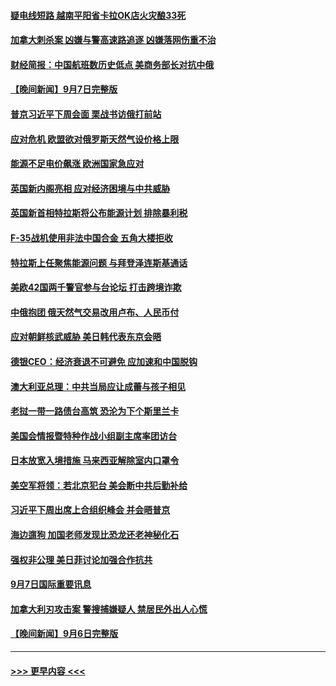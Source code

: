 #### [疑电线短路 越南平阳省卡拉OK店火灾酿33死](../pages/prog202/a103521213.md?t=09081501) 
#### [加拿大刺杀案 凶嫌与警高速路追逐 凶嫌落网伤重不治](../pages/prog202/a103521206.md?t=09081501) 
#### [财经简报：中国航班数历史低点 美商务部长对抗中俄](../pages/prog202/a103521129.md?t=09081501) 
#### [【晚间新闻】9月7日完整版](../pages/prog202/a103521111.md?t=09081501) 
#### [普京习近平下周会面 栗战书访俄打前站](../pages/prog202/a103521002.md?t=09081501) 
#### [应对危机 欧盟欲对俄罗斯天然气设价格上限](../pages/prog202/a103520977.md?t=09081501) 
#### [能源不足电价飙涨 欧洲国家急应对](../pages/prog202/a103521007.md?t=09081501) 
#### [英国新内阁亮相 应对经济困境与中共威胁](../pages/prog202/a103520975.md?t=09081501) 
#### [英国新首相特拉斯将公布能源计划 排除暴利税](../pages/prog202/a103520905.md?t=09081501) 
#### [F-35战机使用非法中国合金 五角大楼拒收](../pages/prog202/a103520864.md?t=09081501) 
#### [特拉斯上任聚焦能源问题 与拜登泽连斯基通话](../pages/prog202/a103520810.md?t=09081501) 
#### [美欧42国两千警官参与台论坛 打击跨境诈欺](../pages/prog202/a103520812.md?t=09081501) 
#### [中俄抱团 俄天然气交易改用卢布、人民币付](../pages/prog202/a103520816.md?t=09081501) 
#### [应对朝鲜核武威胁 美日韩代表东京会晤](../pages/prog202/a103520806.md?t=09081501) 
#### [德银CEO：经济衰退不可避免 应加速和中国脱钩](../pages/prog202/a103520769.md?t=09081501) 
#### [澳大利亚总理：中共当局应让成蕾与孩子相见](../pages/prog202/a103520804.md?t=09081501) 
#### [老挝一带一路债台高筑 恐沦为下个斯里兰卡](../pages/prog202/a103520661.md?t=09081501) 
#### [美国会情报暨特种作战小组副主席率团访台](../pages/prog202/a103520653.md?t=09081501) 
#### [日本放宽入境措施 马来西亚解除室内口罩令](../pages/prog202/a103520621.md?t=09081501) 
#### [美空军将领：若北京犯台 美会断中共后勤补给](../pages/prog202/a103520616.md?t=09081501) 
#### [习近平下周出席上合组织峰会 并会晤普京](../pages/prog202/a103520606.md?t=09081501) 
#### [海边遛狗 加国老师发现比恐龙还老神秘化石](../pages/prog202/a103520559.md?t=09081501) 
#### [强权非公理 美日菲讨论加强合作抗共](../pages/prog202/a103520535.md?t=09081501) 
#### [9月7日国际重要讯息](../pages/prog202/a103520520.md?t=09081501) 
#### [加拿大利刃攻击案 警搜捕嫌疑人 禁居民外出人心慌](../pages/prog202/a103520459.md?t=09081501) 
#### [【晚间新闻】9月6日完整版](../pages/prog202/a103520308.md?t=09081501) 

----
#### [ >>> 更早内容 <<< ](../indexes/prog202-earlier.md)
